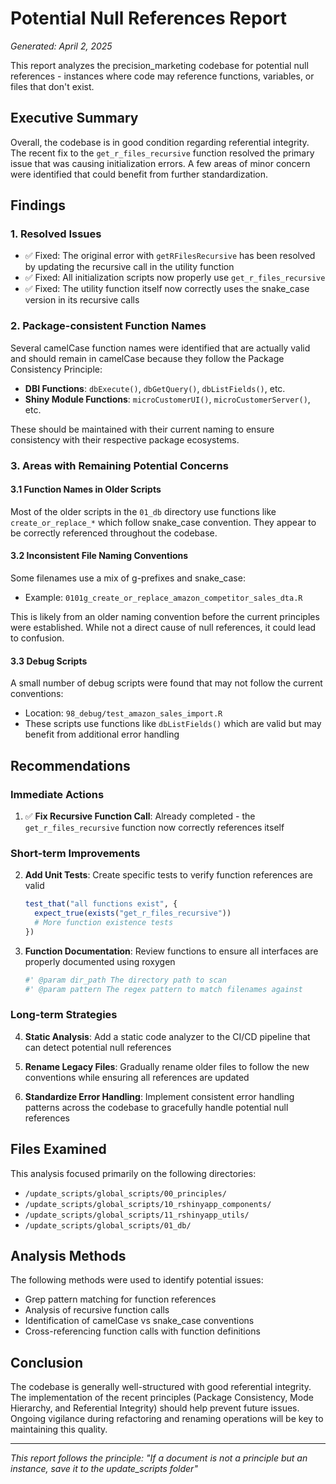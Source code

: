 # Potential Null References Report

*Generated: April 2, 2025*

This report analyzes the precision_marketing codebase for potential null references - instances where code may reference functions, variables, or files that don't exist.

## Executive Summary

Overall, the codebase is in good condition regarding referential integrity. The recent fix to the `get_r_files_recursive` function resolved the primary issue that was causing initialization errors. A few areas of minor concern were identified that could benefit from further standardization.

## Findings

### 1. Resolved Issues

- ✅ Fixed: The original error with `getRFilesRecursive` has been resolved by updating the recursive call in the utility function
- ✅ Fixed: All initialization scripts now properly use `get_r_files_recursive`
- ✅ Fixed: The utility function itself now correctly uses the snake_case version in its recursive calls

### 2. Package-consistent Function Names

Several camelCase function names were identified that are actually valid and should remain in camelCase because they follow the Package Consistency Principle:

- **DBI Functions**: `dbExecute()`, `dbGetQuery()`, `dbListFields()`, etc.
- **Shiny Module Functions**: `microCustomerUI()`, `microCustomerServer()`, etc.

These should be maintained with their current naming to ensure consistency with their respective package ecosystems.

### 3. Areas with Remaining Potential Concerns

#### 3.1 Function Names in Older Scripts

Most of the older scripts in the `01_db` directory use functions like `create_or_replace_*` which follow snake_case convention. They appear to be correctly referenced throughout the codebase.

#### 3.2 Inconsistent File Naming Conventions

Some filenames use a mix of g-prefixes and snake_case:
- Example: `0101g_create_or_replace_amazon_competitor_sales_dta.R`

This is likely from an older naming convention before the current principles were established. While not a direct cause of null references, it could lead to confusion.

#### 3.3 Debug Scripts

A small number of debug scripts were found that may not follow the current conventions:
- Location: `98_debug/test_amazon_sales_import.R`
- These scripts use functions like `dbListFields()` which are valid but may benefit from additional error handling

## Recommendations

### Immediate Actions

1. ✅ **Fix Recursive Function Call**: Already completed - the `get_r_files_recursive` function now correctly references itself

### Short-term Improvements

2. **Add Unit Tests**: Create specific tests to verify function references are valid
   ```r
   test_that("all functions exist", {
     expect_true(exists("get_r_files_recursive"))
     # More function existence tests
   })
   ```

3. **Function Documentation**: Review functions to ensure all interfaces are properly documented using roxygen
   ```r
   #' @param dir_path The directory path to scan
   #' @param pattern The regex pattern to match filenames against
   ```

### Long-term Strategies

4. **Static Analysis**: Add a static code analyzer to the CI/CD pipeline that can detect potential null references

5. **Rename Legacy Files**: Gradually rename older files to follow the new conventions while ensuring all references are updated

6. **Standardize Error Handling**: Implement consistent error handling patterns across the codebase to gracefully handle potential null references

## Files Examined

This analysis focused primarily on the following directories:
- `/update_scripts/global_scripts/00_principles/`
- `/update_scripts/global_scripts/10_rshinyapp_components/`
- `/update_scripts/global_scripts/11_rshinyapp_utils/`
- `/update_scripts/global_scripts/01_db/`

## Analysis Methods

The following methods were used to identify potential issues:
- Grep pattern matching for function references
- Analysis of recursive function calls
- Identification of camelCase vs snake_case conventions
- Cross-referencing function calls with function definitions

## Conclusion

The codebase is generally well-structured with good referential integrity. The implementation of the recent principles (Package Consistency, Mode Hierarchy, and Referential Integrity) should help prevent future issues. Ongoing vigilance during refactoring and renaming operations will be key to maintaining this quality.

---

*This report follows the principle: "If a document is not a principle but an instance, save it to the update_scripts folder"*
